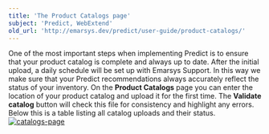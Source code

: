 ```yaml
---
title: 'The Product Catalogs page'
subject: 'Predict, WebExtend'
old_url: 'http://emarsys.dev/predict/user-guide/product-catalogs/'
---
```


One of the most important steps when implementing Predict is to ensure that your product catalog is complete and always up to date. After the initial upload, a daily schedule will be set up with Emarsys Support. In this way we make sure that your Predict recommendations always accurately reflect the status of your inventory. On the **Product Catalogs** page you can enter the location of your product catalog and upload it for the first time. The **Validate catalog** button will check this file for consistency and highlight any errors. Below this is a table listing all catalog uploads and their status. [![catalogs-page](/assets/images/catalogs-page.png)](/assets/images/catalogs-page.png)  